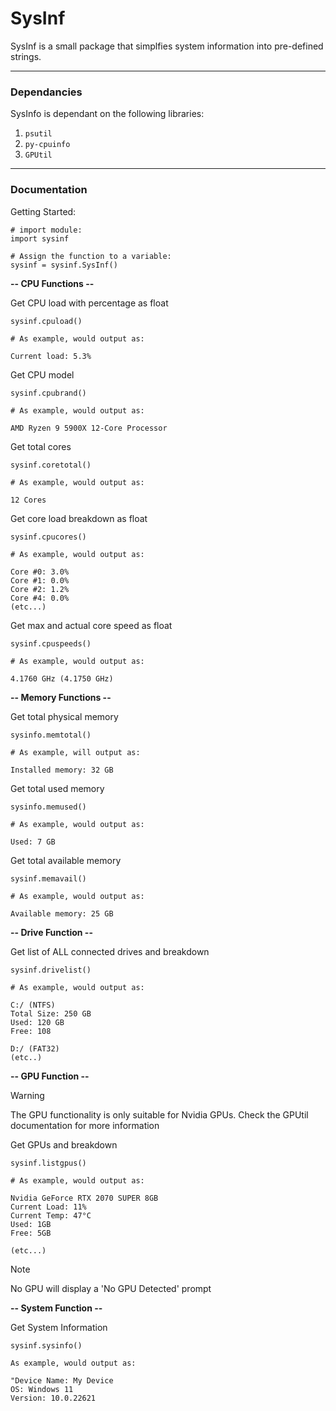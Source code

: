 # **SysInf**

SysInf is a small package that simplfies system information into pre-defined strings.

___

### Dependancies

SysInfo is dependant on the following libraries:

1) ```psutil```
2) ```py-cpuinfo```
3) ```GPUtil```
   
___

### Documentation

Getting Started:

```
# import module:
import sysinf

# Assign the function to a variable: 
sysinf = sysinf.SysInf()
```


**-- CPU Functions --**

Get CPU load with percentage as float
```
sysinf.cpuload()

# As example, would output as:

Current load: 5.3%
```

Get CPU model
```
sysinf.cpubrand()

# As example, would output as:

AMD Ryzen 9 5900X 12-Core Processor
``````

Get total cores
```
sysinf.coretotal()

# As example, would output as:

12 Cores
```

Get core load breakdown as float
```
sysinf.cpucores()

# As example, would output as:

Core #0: 3.0%
Core #1: 0.0%
Core #2: 1.2%
Core #4: 0.0%
(etc...)
```

Get max and actual core speed as float
```
sysinf.cpuspeeds()

# As example, would output as:

4.1760 GHz (4.1750 GHz)
```


**-- Memory Functions --**

Get total physical memory
```
sysinfo.memtotal()

# As example, will output as:

Installed memory: 32 GB
```

Get total used memory
```
sysinfo.memused()

# As example, would output as:

Used: 7 GB
```

Get total available memory
```
sysinf.memavail()

# As example, would output as:

Available memory: 25 GB
```


**-- Drive Function --**

Get list of ALL connected drives and breakdown
```
sysinf.drivelist()

# As example, would output as:

C:/ (NTFS)
Total Size: 250 GB
Used: 120 GB
Free: 108

D:/ (FAT32)
(etc..)
```


**-- GPU Function --**
>[!WARNING]
> The GPU functionality is only suitable for Nvidia GPUs. Check the GPUtil documentation for more information

Get GPUs and breakdown
```
sysinf.listgpus()

# As example, would output as:

Nvidia GeForce RTX 2070 SUPER 8GB
Current Load: 11%
Current Temp: 47°C
Used: 1GB
Free: 5GB

(etc...)
```

>[!NOTE]
>No GPU will display a 'No GPU Detected' prompt


**-- System Function --**

Get System Information
```
sysinf.sysinfo()

As example, would output as:

"Device Name: My Device
OS: Windows 11
Version: 10.0.22621
```
